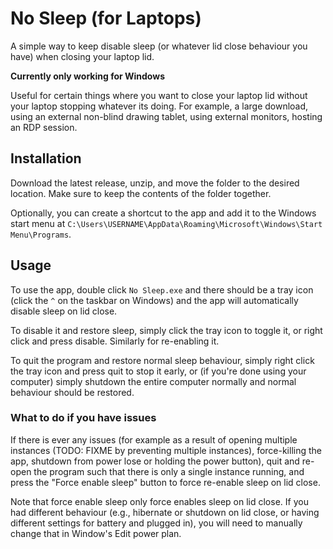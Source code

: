 # No Sleep (for Laptops)
A simple way to keep disable sleep (or whatever lid close behaviour you have) when closing your laptop lid.

**Currently only working for Windows**

Useful for certain things where you want to close your laptop lid without your laptop stopping whatever its doing.
For example, a large download, using an external non-blind drawing tablet, using external monitors, hosting an RDP session.

## Installation
Download the latest release, unzip, and move the folder to the desired location. Make sure to keep the contents of the folder together.

Optionally, you can create a shortcut to the app and add it to the Windows start menu at `C:\Users\USERNAME\AppData\Roaming\Microsoft\Windows\Start Menu\Programs`.

## Usage
To use the app, double click `No Sleep.exe` and there should be a tray icon (click the `^` on the taskbar on Windows) and the app will automatically disable sleep on lid close.

To disable it and restore sleep, simply click the tray icon to toggle it, or right click and press disable. Similarly for re-enabling it.

To quit the program and restore normal sleep behaviour, simply right click the tray icon and press quit to stop it early,
or (if you're done using your computer) simply shutdown the entire computer normally and normal behaviour should be restored.

### What to do if you have issues

If there is ever any issues (for example as a result of opening multiple instances (TODO: FIXME by preventing multiple instances), force-killing the app, shutdown from power lose or holding the power button),
quit and re-open the program such that there is only a single instance running, and press the "Force enable sleep" button to force re-enable sleep on lid close.

Note that force enable sleep only force enables sleep on lid close. If you had different behaviour (e.g., hibernate or shutdown on lid close, or having different settings for battery and plugged in),
you will need to manually change that in Window's Edit power plan.

